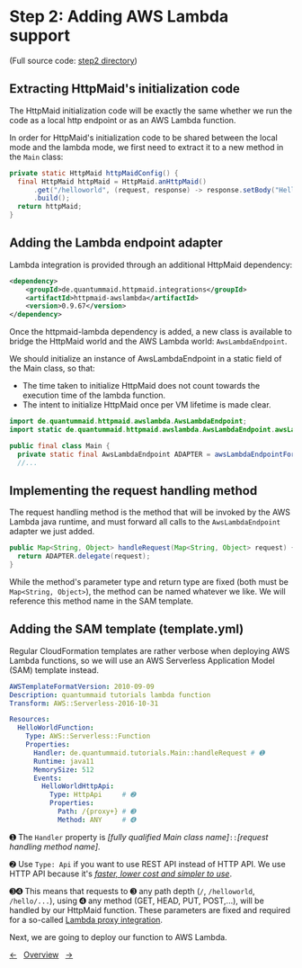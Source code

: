 # Step 2: Adding AWS Lambda support

(Full source code: [step2 directory](step2))

## Extracting HttpMaid's initialization code

The HttpMaid initialization code will be exactly the same whether we run the code as a local http endpoint or as an AWS Lambda function.

In order for HttpMaid's initialization code to be shared between the local mode and the lambda mode, we first need to extract it to a new method in the `Main` class:

<!---[CodeSnippet](step2HttpMaidConfig)-->
```java
private static HttpMaid httpMaidConfig() {
  final HttpMaid httpMaid = HttpMaid.anHttpMaid()
      .get("/helloworld", (request, response) -> response.setBody("Hello World!"))
      .build();
  return httpMaid;
}
```

## Adding the Lambda endpoint adapter

Lambda integration is provided through an additional HttpMaid dependency:

<!---[CodeSnippet](step2HttpMaidDependency)-->
```xml
<dependency>
    <groupId>de.quantummaid.httpmaid.integrations</groupId>
    <artifactId>httpmaid-awslambda</artifactId>
    <version>0.9.67</version>
</dependency>
```

Once the httpmaid-lambda dependency is added, a new class is available to bridge the HttpMaid world and the AWS Lambda world: `AwsLambdaEndpoint`.

We should initialize an instance of AwsLambdaEndpoint in a static field of the Main class, so that:

- The time taken to initialize HttpMaid does not count towards the execution time of the lambda function.
- The intent to initialize HttpMaid once per VM lifetime is made clear.

<!---[CodeSnippet](step2AdapterDeclaration1)-->
```java
import de.quantummaid.httpmaid.awslambda.AwsLambdaEndpoint;
import static de.quantummaid.httpmaid.awslambda.AwsLambdaEndpoint.awsLambdaEndpointFor;
```

<!---[CodeSnippet](step2AdapterDeclaration2)-->
```java
public final class Main {
  private static final AwsLambdaEndpoint ADAPTER = awsLambdaEndpointFor(httpMaidConfig());
  //...
```

## Implementing the request handling method

The request handling method is the method that will be invoked by the AWS Lambda java runtime, and must forward all calls to the `AwsLambdaEndpoint` adapter we just added.

<!---[CodeSnippet](step2RequestHandlingMethod)-->
```java
public Map<String, Object> handleRequest(Map<String, Object> request) {
  return ADAPTER.delegate(request);
}
```

While the method's parameter type and return type are fixed (both must be `Map<String, Object>`), the method can be named whatever we like.
We will reference this method name in the SAM template.

## Adding the SAM template (template.yml)

Regular CloudFormation templates are rather verbose when deploying AWS Lambda functions, so we will use an AWS Serverless Application Model (SAM) template instead.

<!---[CodeSnippet](file=step3/template.yml)-->
```yaml
AWSTemplateFormatVersion: 2010-09-09
Description: quantummaid tutorials lambda function
Transform: AWS::Serverless-2016-10-31

Resources:
  HelloWorldFunction:
    Type: AWS::Serverless::Function
    Properties:
      Handler: de.quantummaid.tutorials.Main::handleRequest # ➊
      Runtime: java11
      MemorySize: 512
      Events:
        HelloWorldHttpApi:
          Type: HttpApi     # ➋
          Properties:
            Path: /{proxy+} # ➌
            Method: ANY     # ➍

```

➊ The `Handler` property is _[fully qualified Main class name]_`::`_[request handling method name]_.

➋ Use `Type: Api` if you want to use REST API instead of HTTP API. We use HTTP API because it's [_faster, lower cost and simpler to use_](https://aws.amazon.com/blogs/compute/building-better-apis-http-apis-now-generally-available/).

➌➍ This means that requests to ➌ any path depth (`/`, `/helloworld`, `/hello/...`), using ➍ any method (GET, HEAD, PUT, POST,...), will be handled by our HttpMaid function. These parameters are fixed and required for a so-called [Lambda proxy integration](https://docs.aws.amazon.com/apigateway/latest/developerguide/set-up-lambda-proxy-integrations.html).

Next, we are going to deploy our function to AWS Lambda.

<!---[Nav]-->
[&larr;](01_MinimumViableFunction.md)&nbsp;&nbsp;&nbsp;[Overview](README.md)&nbsp;&nbsp;&nbsp;[&rarr;](03_DeployingOurFunction.md)